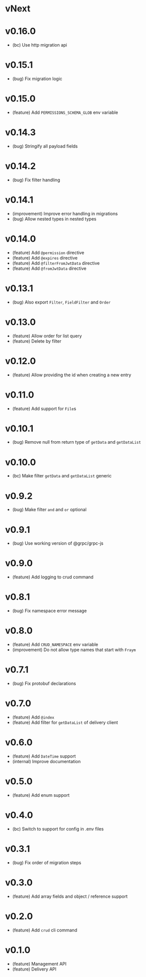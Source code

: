 # vNext

# v0.16.0

-   (bc) Use http migration api

# v0.15.1

-   (bug) Fix migration logic

# v0.15.0

-   (feature) Add `PERMISSIONS_SCHEMA_GLOB` env variable

# v0.14.3

-   (bug) Stringify all payload fields

# v0.14.2

-   (bug) Fix filter handling

# v0.14.1

-   (improvement) Improve error handling in migrations
-   (bug) Allow nested types in nested types

# v0.14.0

-   (feature) Add `@permission` directive
-   (feature) Add `@expires` directive
-   (feature) Add `@filterFromJwtData` directive
-   (feature) Add `@fromJwtData` directive

# v0.13.1

-   (bug) Also export `Filter`, `FieldFilter` and `Order`

# v0.13.0

-   (feature) Allow order for list query
-   (feature) Delete by filter

# v0.12.0

-   (feature) Allow providing the id when creating a new entry

# v0.11.0

-   (feature) Add support for `File`s

# v0.10.1

-   (bug) Remove null from return type of `getData` and `getDataList`

# v0.10.0

-   (bc) Make filter `getData` and `getDataList` generic

# v0.9.2

-   (bug) Make filter `and` and `or` optional

# v0.9.1

-   (bug) Use working version of @grpc/grpc-js

# v0.9.0

-   (feature) Add logging to crud command

# v0.8.1

-   (bug) Fix namespace error message

# v0.8.0

-   (feature) Add `CRUD_NAMESPACE` env variable
-   (improvement) Do not allow type names that start with `Fraym`

# v0.7.1

-   (bug) Fix protobuf declarations

# v0.7.0

-   (feature) Add `@index`
-   (feature) Add filter for `getDataList` of delivery client

# v0.6.0

-   (feature) Add `DateTime` support
-   (internal) Improve documentation

# v0.5.0

-   (feature) Add enum support

# v0.4.0

-   (bc) Switch to support for config in .env files

# v0.3.1

-   (bug) Fix order of migration steps

# v0.3.0

-   (feature) Add array fields and object / reference support

# v0.2.0

-   (feature) Add `crud` cli command

# v0.1.0

-   (feature) Management API
-   (feature) Delivery API
